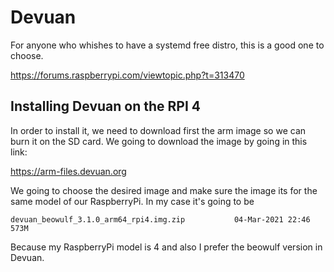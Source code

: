 # Devuan
For anyone who whishes to have a systemd free distro, this is a good one to choose.

https://forums.raspberrypi.com/viewtopic.php?t=313470

## Installing Devuan on the RPI 4
In order to install it, we need to download first the arm image so we can burn it on the SD card. We going to download the image by going in this link:

https://arm-files.devuan.org

We going to choose the desired image and make sure the image its for the same model of our RaspberryPi. In my case it's going to be
    
    devuan_beowulf_3.1.0_arm64_rpi4.img.zip           04-Mar-2021 22:46    573M
    
Because my RaspberryPi model is 4 and also I prefer the beowulf version in Devuan.
